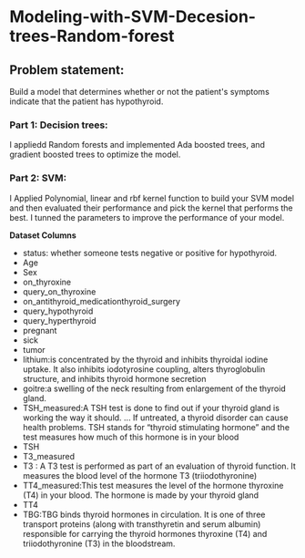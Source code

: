 # Modeling-with-SVM-Decesion-trees-Random-forest
## Problem statement:
Build a model that determines whether or not the patient's symptoms indicate that the patient has hypothyroid.
### Part 1: Decision trees:
I appliedd Random forests and implemented Ada boosted trees, and gradient boosted trees to optimize the model.


### Part 2: SVM:
 I Applied Polynomial, linear and rbf kernel function to build your SVM model and then evaluated their performance and pick the kernel that performs the best. I tunned the parameters to improve the performance of your model. 

**Dataset Columns**
* status: whether someone tests negative or positive for hypothyroid.
*	Age
*	Sex
*	on_thyroxine
*	query_on_thyroxine
*	on_antithyroid_medicationthyroid_surgery
*	query_hypothyroid
*	query_hyperthyroid
*	pregnant
*	sick
*	tumor
*	lithium:is concentrated by the thyroid and inhibits thyroidal iodine uptake. It also inhibits iodotyrosine coupling, alters thyroglobulin structure, and inhibits thyroid hormone secretion
*	goitre:a swelling of the neck resulting from enlargement of the thyroid gland.
*	TSH_measured:A TSH test is done to find out if your thyroid gland is working the way it should. ... If untreated, a thyroid disorder can cause health problems. TSH stands for “thyroid stimulating hormone” and the test measures how much of this hormone is in your blood
*	TSH
*	T3_measured
*	T3 : A T3 test is performed as part of an evaluation of thyroid function. It measures the blood level of the hormone T3 (triiodothyronine)
*	TT4_measured:This test measures the level of the hormone thyroxine (T4) in your blood. The hormone is made by your thyroid gland
*	TT4
* TBG:TBG binds thyroid hormones in circulation. It is one of three transport proteins (along with transthyretin and serum albumin) responsible for carrying the thyroid hormones thyroxine (T4) and triiodothyronine (T3) in the bloodstream.
